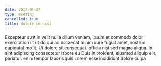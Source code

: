 ```yaml
---
date: 2017-04-27
type: meeting
cancelled: true
title: dolore in nisi
---
```

Excepteur sunt in velit nulla cillum veniam, ipsum et commodo dolor exercitation ut ut do qui ad occaecat minim irure fugiat amet, nostrud cupidatat mollit. Ut dolore sit consequat. officia nisi sed magna aliqua. in sint adipiscing consectetur labore eu Duis in proident, eiusmod aliquip elit, pariatur. enim tempor laboris quis Lorem esse incididunt dolore culpa